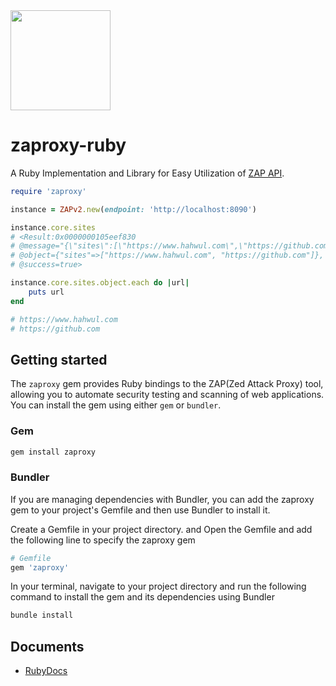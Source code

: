 <img src="https://github.com/hahwul/zaproxy-ruby/assets/13212227/83423722-0148-4a49-9347-54b145eda387" width="160px">

# zaproxy-ruby

A Ruby Implementation and Library for Easy Utilization of [ZAP API](https://www.zaproxy.org/docs/api/#introduction).

```ruby
require 'zaproxy'

instance = ZAPv2.new(endpoint: 'http://localhost:8090')

instance.core.sites
# <Result:0x0000000105eef830
# @message="{\"sites\":[\"https://www.hahwul.com\",\"https://github.com\"]}",
# @object={"sites"=>["https://www.hahwul.com", "https://github.com"]},
# @success=true>

instance.core.sites.object.each do |url|
    puts url
end

# https://www.hahwul.com
# https://github.com
```

## Getting started
The `zaproxy` gem provides Ruby bindings to the ZAP(Zed Attack Proxy) tool, allowing you to automate security testing and scanning of web applications. You can install the gem using either `gem` or `bundler`.

### Gem
```bash
gem install zaproxy
```

### Bundler
If you are managing dependencies with Bundler, you can add the zaproxy gem to your project's Gemfile and then use Bundler to install it.

Create a Gemfile in your project directory. and Open the Gemfile and add the following line to specify the zaproxy gem

```ruby
# Gemfile
gem 'zaproxy'
```

In your terminal, navigate to your project directory and run the following command to install the gem and its dependencies using Bundler

```bash
bundle install
```

## Documents
- [RubyDocs](https://rubydoc.info/gems/zaproxy)
